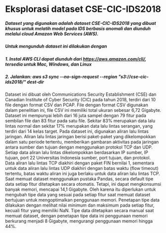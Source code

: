 # Eksplorasi dataset CSE-CIC-IDS2018
##### Dataset yang digunakan adalah dataset CSE-CIC-IDS2018 yang dibuat khusus untuk melatih model pada IDS berbasis anomali dan diunduh melalui cloud Amazon Web Services (AWS).
##### Untuk mengunduh dataset ini dilakukan dengan
##### 1. Instal AWS CLI dapat diunduh dari https://aws.amazon.com/cli/, tersedia untuk Mac, Windows, dan Linux 
##### 2. Jalankan: aws s3 sync --no-sign-request --region <your-region> "s3://cse-cic-ids2018/" dest-dir 
Dataset ini dibuat oleh Communications Security Establishment (CSE) dan Canadian Institute of Cyber Security (CIC) pada tahun 2018, terdiri dari 10 file dengan format CSV dan PCAP. File dengan format CSV digunakan dalam penelitian ini, file CSV ini memiliki total ukuran sebesar 6,72 Gigabyte. Dataset ini mempunyai lebih dari 16 juta sampel dengan 79 fitur pada sembilan file dan 83 fitur pada satu file. Sekitar 83% merupakan data lalu lintas normal dan sekitar 17% merupakan data lalu lintas serangan, yang terdiri dari 14 kelas target. Pada dataset ini, digunakan aliran lalu lintas jaringan. Aliran lalu lintas jaringan berisi paket-paket yang dikelompokkan dalam satu periode tertentu, memberikan gambaran aktivitas pada jaringan antara sumber dan tujuan dengan menggunakan protokol TCP dan UDP. Setiap data aliran lalu lintas dikelompokkan berdasarkan IP sumber, IP tujuan, port 22 Universitas Indonesia sumber, port tujuan, dan protokol. Data aliran lalu lintas TCP diakhiri dengan paket FIN bernilai 1, sementara untuk data aliran lalu lintas UDP diakhiri dengan batas waktu (flow timeout) tertentu, batas waktu aliran ini juga berlaku untuk data aliran lalu lintas TCP. Saat memuat dataset menggunakan pustaka Pandas, secara default tipe data setiap fitur ditetapkan secara otomatis. Tetapi, ini dapat mengkonsumsi banyak memori, mencapai 14,1 Gigabyte. Oleh karena itu diperlukan untuk mengubah tipe data yang sesuai pada setiap fitur saat memuat dataset bertujuan untuk mengoptimalkan penggunaan memori. Penetapan tipe data dilakukan dengan melihat nilai minimum dan maksimum pada setiap fitur, kecuali fitur yang memiliki NaN. Tipe data ditetapkan secara manual saat memuat dataset, dengan penetapan tipe data ini penggunaan memori berkurang menjadi 8 Gigabyte, mengurangi penggunaan memori hingga 44%.

